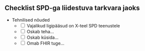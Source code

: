 ## Checklist SPD-ga liidestuva tarkvara jaoks

- Tehnilised nõuded
  - <input type="checkbox"/> Vajalikud ligipääsud on X-teel SPD teenustele
  - <input type="checkbox"/> Oskab teha...
  - <input type="checkbox"/> Oskab küsida...
  - <input type="checkbox"/> Omab FHIR tuge...